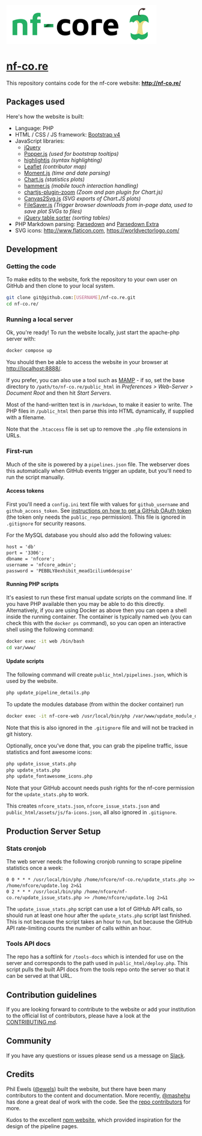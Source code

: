 <img src="public_html/assets/img/logo/nf-core-logo.png" width="400">

# [nf-co.re](https://github.com/nf-core/nf-co.re)

This repository contains code for the nf-core website: **<http://nf-co.re/>**

## Packages used

Here's how the website is built:

* Language: PHP
* HTML / CSS / JS framework: [Bootstrap v4](http://getbootstrap.com/)
* JavaScript libraries:
  * [jQuery](https://jquery.com/)
  * [Popper.js](https://popper.js.org/) _(used for bootstrap tooltips)_
  * [highlightjs](https://highlightjs.org/) _(syntax highlighting)_
  * [Leaflet](https://leafletjs.com/) _(contributor map)_
  * [Moment.js](https://momentjs.com/) _(time and date parsing)_
  * [Chart.js](https://www.chartjs.org/) _(statistics plots)_
  * [hammer.js](https://hammerjs.github.io/) _(mobile touch interaction handling)_
  * [chartjs-plugin-zoom](https://github.com/chartjs/chartjs-plugin-zoom) _(Zoom and pan plugin for Chart.js)_
  * [Canvas2Svg.js](https://gliffy.github.io/canvas2svg/) _(SVG exports of Chart.JS plots)_
  * [FileSaver.js](https://github.com/eligrey/FileSaver.js/) _(Trigger browser downloads from in-page data, used to save plot SVGs to files)_
  * [jQuery table sorter](https://mottie.github.io/tablesorter/) _(sorting tables)_
* PHP Markdown parsing: [Parsedown](https://github.com/erusev/parsedown/) and [Parsedown Extra](https://github.com/erusev/parsedown-extra/)
* SVG icons: <http://www.flaticon.com>, <https://worldvectorlogo.com/>

## Development

### Getting the code

To make edits to the website, fork the repository to your own user on GitHub and then clone to your local system.

```bash
git clone git@github.com:[USERNAME]/nf-co.re.git
cd nf-co.re/
```

### Running a local server

Ok, you're ready! To run the website locally, just start the apache-php server with:

```bash
docker compose up
```

You should then be able to access the website in your browser at [http://localhost:8888/](http://localhost:8888/).

If you prefer, you can also use a tool such as [MAMP](https://www.mamp.info/) - if so,
set the base directory to `/path/to/nf-co.re/public_html` in _Preferences > Web-Server > Document Root_ and then hit _Start Servers_.

Most of the hand-written text is in `/markdown`, to make it easier to write. The PHP files in `/public_html` then parse this into HTML dynamically, if supplied with a filename.

Note that the `.htaccess` file is set up to remove the `.php` file extensions in URLs.

### First-run

Much of the site is powered by a `pipelines.json` file.
The webserver does this automatically when GitHub events trigger an update, but you'll need to run the script manually.

#### Access tokens

First you'll need a `config.ini` text file with values for `github_username` and `github_access_token`.
See [instructions on how to get a GitHub OAuth token](https://help.github.com/en/github/authenticating-to-github/creating-a-personal-access-token-for-the-command-line) (the token only needs the `public_repo` permission).
This file is ignored in `.gitignore` for security reasons.

For the MySQL database you should also add the following values:
```
host = 'db'
port = '3306';
dbname = 'nfcore';
username = 'nfcore_admin';
password = 'PEBBLY8exhibit_mead1cilium6despise'
```

#### Running PHP scripts

It's easiest to run these first manual update scripts on the command line. If you have PHP available
then you may be able to do this directly. Alternatively, if you are using Docker as above then you can
open a shell inside the running container. The container is typically named `web` (you can check this
with the `docker ps` command), so you can open an interactive shell using the following command:

```bash
docker exec -it web /bin/bash
cd var/www/
```

#### Update scripts

The following command will create `public_html/pipelines.json`, which is used by the website.

```bash
php update_pipeline_details.php
```

To update the modules database (from within the docker container) run
``` bash
docker exec -it nf-core-web /usr/local/bin/php /var/www/update_module_details.php
```

Note that this is also ignored in the `.gitignore` file and will not be tracked in git history.

Optionally, once you've done that, you can grab the pipeline traffic, issue statistics and font awesome icons:

```bash
php update_issue_stats.php
php update_stats.php
php update_fontawesome_icons.php
```

Note that your GitHub account needs push rights for the nf-core permission for the `update_stats.php` to work.

This creates `nfcore_stats.json`, `nfcore_issue_stats.json` and `public_html/assets/js/fa-icons.json`,
all also ignored in `.gitignore`.

## Production Server Setup

### Stats cronjob

The web server needs the following cronjob running to scrape pipeline statistics once a week:

```
0 0 * * * /usr/local/bin/php /home/nfcore/nf-co.re/update_stats.php >> /home/nfcore/update.log 2>&1
0 2 * * * /usr/local/bin/php /home/nfcore/nf-co.re/update_issue_stats.php >> /home/nfcore/update.log 2>&1
```

The `update_issue_stats.php` script can use a lot of GitHub API calls, so should run at least one hour after the `update_stats.php` script last finished.
This is not because the script takes an hour to run, but because the GitHub API rate-limiting counts the number of calls within an hour.

### Tools API docs

The repo has a softlink for `/tools-docs` which is intended for use on the server and corresponds to the path used in `public_html/deploy.php`. This script pulls the built API docs from the tools repo onto the server so that it can be served at that URL.

## Contribution guidelines

If you are looking forward to contribute to the website or add your institution to the official list of contributors, please have a look at the [CONTRIBUTING.md](./.github/CONTRIBUTING.md).

## Community

If you have any questions or issues please send us a message on [Slack](https://nf-co.re/join/slack).

## Credits

Phil Ewels ([@ewels](http://github.com/ewels/)) built the website, but there have been many contributors to the content and documentation.
More recently, [@mashehu](https://github.com/mashehu) has done a great deal of work with the code.
See the [repo contributors](https://github.com/nf-core/nf-co.re/graphs/contributors) for more.

Kudos to the excellent [npm website](https://www.npmjs.com), which provided inspiration for the design of the pipeline pages.
